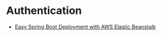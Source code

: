# Authentication

* [Easy Spring Boot Deployment with AWS Elastic Beanstalk](https://developer.okta.com/blog/2019/08/07/deploy-a-spring-boot-app-with-aws-elastic-beanstalk)